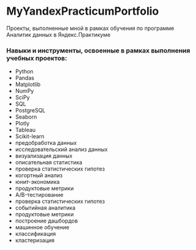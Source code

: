 # MyYandexPracticumPortfolio
Проекты, выполненные мной в рамках обучения по программе Аналитик данных в Яндекс.Практикуме
### Навыки и инструменты, освоенные в рамках выполнения учебных проектов:
- Python
- Pandas
- Matplotlib
- NumPy
- SciPy
- SQL
- PostgreSQL
- Seaborn
- Plotly
- Tableau
- Scikit-learn
- предобработка данных
- исследовательский анализ данных
- визуализация данных
- описательная статистика
- проверка статистических гипотез
- когортный анализ
- юнит-экономика
- продуктовые метрики
- A/B-тестирование
- проверка статистических гипотез
- событийная аналитика
- продуктовые метрики
- построение дашбордов
- машинное обучение
- классификация
- кластеризация
